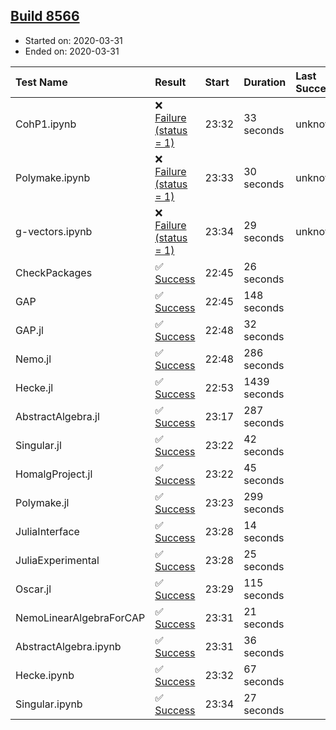 ## [Build 8566](https://oscarci.mathematik.uni-kl.de/job/oscar/8566/)

* Started on: 2020-03-31
* Ended on: 2020-03-31

| Test Name    | Result | Start | Duration | Last Success | First Failure |
|:-------------|:-------|:------|:---------|:-------------|:--------------|
| CohP1.ipynb | ❌ [Failure (status = 1)](https://oscarci.mathematik.uni-kl.de/job/oscar/8566/artifact/logs/build-8566/CohP1.ipynb.log) | 23:32 | 33 seconds | unknown | unknown |
| Polymake.ipynb | ❌ [Failure (status = 1)](https://oscarci.mathematik.uni-kl.de/job/oscar/8566/artifact/logs/build-8566/Polymake.ipynb.log) | 23:33 | 30 seconds | unknown | unknown |
| g-vectors.ipynb | ❌ [Failure (status = 1)](https://oscarci.mathematik.uni-kl.de/job/oscar/8566/artifact/logs/build-8566/g-vectors.ipynb.log) | 23:34 | 29 seconds | unknown | unknown |
| CheckPackages | ✅ [Success](https://oscarci.mathematik.uni-kl.de/job/oscar/8566/artifact/logs/build-8566/CheckPackages.log) | 22:45 | 26 seconds |  |  |
| GAP | ✅ [Success](https://oscarci.mathematik.uni-kl.de/job/oscar/8566/artifact/logs/build-8566/GAP.log) | 22:45 | 148 seconds |  |  |
| GAP.jl | ✅ [Success](https://oscarci.mathematik.uni-kl.de/job/oscar/8566/artifact/logs/build-8566/GAP.jl.log) | 22:48 | 32 seconds |  |  |
| Nemo.jl | ✅ [Success](https://oscarci.mathematik.uni-kl.de/job/oscar/8566/artifact/logs/build-8566/Nemo.jl.log) | 22:48 | 286 seconds |  |  |
| Hecke.jl | ✅ [Success](https://oscarci.mathematik.uni-kl.de/job/oscar/8566/artifact/logs/build-8566/Hecke.jl.log) | 22:53 | 1439 seconds |  |  |
| AbstractAlgebra.jl | ✅ [Success](https://oscarci.mathematik.uni-kl.de/job/oscar/8566/artifact/logs/build-8566/AbstractAlgebra.jl.log) | 23:17 | 287 seconds |  |  |
| Singular.jl | ✅ [Success](https://oscarci.mathematik.uni-kl.de/job/oscar/8566/artifact/logs/build-8566/Singular.jl.log) | 23:22 | 42 seconds |  |  |
| HomalgProject.jl | ✅ [Success](https://oscarci.mathematik.uni-kl.de/job/oscar/8566/artifact/logs/build-8566/HomalgProject.jl.log) | 23:22 | 45 seconds |  |  |
| Polymake.jl | ✅ [Success](https://oscarci.mathematik.uni-kl.de/job/oscar/8566/artifact/logs/build-8566/Polymake.jl.log) | 23:23 | 299 seconds |  |  |
| JuliaInterface | ✅ [Success](https://oscarci.mathematik.uni-kl.de/job/oscar/8566/artifact/logs/build-8566/JuliaInterface.log) | 23:28 | 14 seconds |  |  |
| JuliaExperimental | ✅ [Success](https://oscarci.mathematik.uni-kl.de/job/oscar/8566/artifact/logs/build-8566/JuliaExperimental.log) | 23:28 | 25 seconds |  |  |
| Oscar.jl | ✅ [Success](https://oscarci.mathematik.uni-kl.de/job/oscar/8566/artifact/logs/build-8566/Oscar.jl.log) | 23:29 | 115 seconds |  |  |
| NemoLinearAlgebraForCAP | ✅ [Success](https://oscarci.mathematik.uni-kl.de/job/oscar/8566/artifact/logs/build-8566/NemoLinearAlgebraForCAP.log) | 23:31 | 21 seconds |  |  |
| AbstractAlgebra.ipynb | ✅ [Success](https://oscarci.mathematik.uni-kl.de/job/oscar/8566/artifact/logs/build-8566/AbstractAlgebra.ipynb.log) | 23:31 | 36 seconds |  |  |
| Hecke.ipynb | ✅ [Success](https://oscarci.mathematik.uni-kl.de/job/oscar/8566/artifact/logs/build-8566/Hecke.ipynb.log) | 23:32 | 67 seconds |  |  |
| Singular.ipynb | ✅ [Success](https://oscarci.mathematik.uni-kl.de/job/oscar/8566/artifact/logs/build-8566/Singular.ipynb.log) | 23:34 | 27 seconds |  |  |
